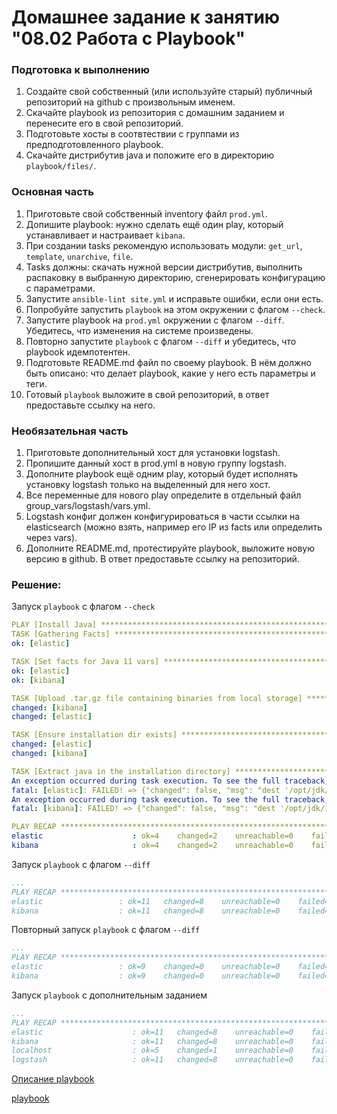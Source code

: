 # Домашнее задание к занятию "08.02 Работа с Playbook"
### Подготовка к выполнению
1. Создайте свой собственный (или используйте старый) публичный репозиторий на github с произвольным именем.
2. Скачайте playbook из репозитория с домашним заданием и перенесите его в свой репозиторий.
3. Подготовьте хосты в соотвтествии с группами из предподготовленного playbook.
4. Скачайте дистрибутив java и положите его в директорию `playbook/files/`.
### Основная часть
1. Приготовьте свой собственный inventory файл `prod.yml`.
2. Допишите playbook: нужно сделать ещё один play, который устанавливает и настраивает `kibana`.
3. При создании tasks рекомендую использовать модули: `get_url`, `template`, `unarchive`, `file`.
4. Tasks должны: скачать нужной версии дистрибутив, выполнить распаковку в выбранную директорию, сгенерировать конфигурацию с параметрами.
5. Запустите `ansible-lint site.yml` и исправьте ошибки, если они есть.
6. Попробуйте запустить `playbook` на этом окружении с флагом `--check`.
7. Запустите playbook на `prod.yml` окружении с флагом `--diff`. Убедитесь, что изменения на системе произведены.
8. Повторно запустите `playbook` с флагом `--diff` и убедитесь, что playbook идемпотентен.
9. Подготовьте README.md файл по своему playbook. В нём должно быть описано: что делает playbook, какие у него есть параметры и теги.
10. Готовый `playbook` выложите в свой репозиторий, в ответ предоставьте ссылку на него.
### Необязательная часть
1. Приготовьте дополнительный хост для установки logstash.
2. Пропишите данный хост в prod.yml в новую группу logstash.
3. Дополните playbook ещё одним play, который будет исполнять установку logstash только на выделенный для него хост.
4. Все переменные для нового play определите в отдельный файл group_vars/logstash/vars.yml.
5. Logstash конфиг должен конфигурироваться в части ссылки на elasticsearch (можно взять, например его IP из facts или определить через vars).
6. Дополните README.md, протестируйте playbook, выложите новую версию в github. В ответ предоставьте ссылку на репозиторий.
### Решение:

Запуск `playbook` с флагом `--check`

```yml
PLAY [Install Java] **********************************************************************************************************
TASK [Gathering Facts] *******************************************************************************************************
ok: [elastic]

TASK [Set facts for Java 11 vars] ********************************************************************************************
ok: [elastic]
ok: [kibana]

TASK [Upload .tar.gz file containing binaries from local storage] ************************************************************
changed: [kibana]
changed: [elastic]

TASK [Ensure installation dir exists] ****************************************************************************************
changed: [elastic]
changed: [kibana]

TASK [Extract java in the installation directory] ****************************************************************************
An exception occurred during task execution. To see the full traceback, use -vvv. The error was: NoneType: None
fatal: [elastic]: FAILED! => {"changed": false, "msg": "dest '/opt/jdk/11.0.16' must be an existing dir"}
An exception occurred during task execution. To see the full traceback, use -vvv. The error was: NoneType: None
fatal: [kibana]: FAILED! => {"changed": false, "msg": "dest '/opt/jdk/11.0.16' must be an existing dir"}

PLAY RECAP *******************************************************************************************************************
elastic                    : ok=4    changed=2    unreachable=0    failed=1    skipped=0    rescued=0    ignored=0   
kibana                     : ok=4    changed=2    unreachable=0    failed=1    skipped=0    rescued=0    ignored=0
```

Запуск `playbook` с флагом `--diff`
```yml
...
PLAY RECAP *******************************************************************************************************************
elastic                 : ok=11   changed=8    unreachable=0    failed=0    skipped=0    rescued=0    ignored=0   
kibana                  : ok=11   changed=8    unreachable=0    failed=0    skipped=0    rescued=0    ignored=0 
```

Повторный запуск `playbook` с флагом `--diff`
```yml
...
PLAY RECAP *******************************************************************************************************************
elastic                 : ok=9    changed=0    unreachable=0    failed=0    skipped=2    rescued=0    ignored=0   
kibana                  : ok=9    changed=0    unreachable=0    failed=0    skipped=2    rescued=0    ignored=0   
```

Запуск `playbook` с дополнительным заданием
```yml
...
PLAY RECAP ********************************************************************************************************************
elastic                    : ok=11   changed=8    unreachable=0    failed=0    skipped=0    rescued=0    ignored=0   
kibana                     : ok=11   changed=8    unreachable=0    failed=0    skipped=0    rescued=0    ignored=0   
localhost                  : ok=5    changed=1    unreachable=0    failed=0    skipped=1    rescued=0    ignored=0   
logstash                   : ok=11   changed=8    unreachable=0    failed=0    skipped=0    rescued=0    ignored=0 
```

[Описание playbook](https://github.com/Topper-crypto/netology/blob/main/playbook/README.md) 

[playbook](https://github.com/Topper-crypto/netology/tree/main/playbook)

